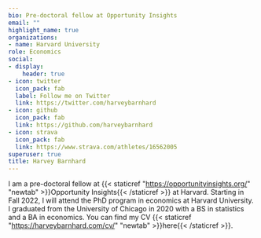 ```yaml
---
bio: Pre-doctoral fellow at Opportunity Insights
email: ""
highlight_name: true
organizations:
- name: Harvard University
role: Economics
social:
- display:
    header: true
- icon: twitter
  icon_pack: fab
  label: Follow me on Twitter
  link: https://twitter.com/harveybarnhard
- icon: github
  icon_pack: fab
  link: https://github.com/harveybarnhard
- icon: strava
  icon_pack: fab
  link: https://www.strava.com/athletes/16562005
superuser: true
title: Harvey Barnhard
---
```


I am a pre-doctoral fellow at {{< staticref "https://opportunityinsights.org/" "newtab" >}}Opportunity Insights{{< /staticref >}} at Harvard. 
Starting in Fall 2022, I will attend the PhD program in economics at Harvard University.
I graduated from the University of Chicago in 2020 with a BS in statistics and a BA in economics. You can find my CV {{< staticref "https://harveybarnhard.com/cv/" "newtab" >}}here{{< /staticref >}}.
